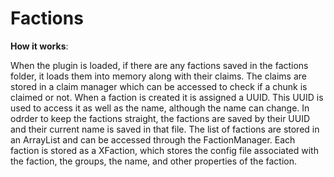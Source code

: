 # Factions
<strong>How it works</strong>:

When the plugin is loaded, if there are any factions saved in the factions folder, it loads them into memory along with their claims.
The claims are stored in a claim manager which can be accessed to check if a chunk is claimed or not.
When a faction is created it is assigned a UUID.  This UUID is used to access it as well as the name, although the name can change.  In odrder to keep the factions straight, the factions are saved by their UUID and their current name is saved in that file.  The list of factions are stored in an ArrayList and can be accessed through the FactionManager.  Each faction is stored as a XFaction, which stores the config file associated with the faction, the groups, the name, and other properties of the faction.

